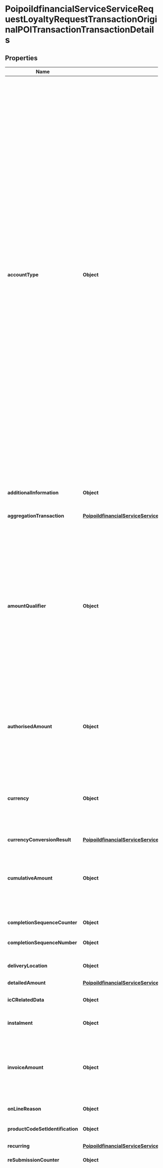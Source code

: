 # PoipoiIdfinancialServiceServiceRequestLoyaltyRequestTransactionOriginalPOITransactionTransactionDetails

## Properties
Name | Type | Description | Notes
------------ | ------------- | ------------- | -------------
**accountType** | **Object** | Type of cardholder account used for the transaction.&lt;br/&gt;- **CTDP: CertificateOfDeposit**  : *Certificate of deposit saving account.*&lt;br/&gt;- **CHCK: Checking**  : *Checking account.*&lt;br/&gt;- **CRDT: CreditCard**  : *Credit card account.*&lt;br/&gt;- **CURR: Current**  : *Current account.*&lt;br/&gt;- **CDBT: DebitCard**  : *Debit card account.*&lt;br/&gt;- **DFLT: Default**  : *Default account.*&lt;br/&gt;- **EPRS: EpurseCard**  : *Electronic purse card account.*&lt;br/&gt;- **HEQL: HomeEquityLoan**  : *Home equity loan credit account.*&lt;br/&gt;- **ISTL: InstalmentLoan**  : *Instalment loan credit account.*&lt;br/&gt;- **INVS: Investment**  : *Investment account.*&lt;br/&gt;- **LCDT: LineOfCredit**  : *Line of credit account.*&lt;br/&gt;- **MBNW: MobilePhoneAccount**  : *Mobile Station Integrated Services Digital Network Number (MSISDN).*&lt;br/&gt;- **MNMK: MoneyMarket**  : *Money market saving account.*&lt;br/&gt;- **MNMC: MoneyMarketChecking**  : *Money market checking account.*&lt;br/&gt;- **MTGL: MortgageLoan**  : *Mortgage loan credit account.*&lt;br/&gt;- **RTRM: RetirementAccount**  : *Retirement account.*&lt;br/&gt;- **RVLV: RevolvingLoanAccount**  : *Revolving loan account.*&lt;br/&gt;- **SVNG: Savings**  : *Savings account.*&lt;br/&gt;- **STBD: StockOrBond**  : *Stock or bond investment account.*&lt;br/&gt;- **UVRL: Universal**  : *Universal account.*&lt;br/&gt;- **PRPD: PrePaid**  : *Pre-paid account.*&lt;br/&gt;- **FLTC: FleetCard**  : *Fleet card account.*&lt;br/&gt; |  [optional]
**additionalInformation** | **Object** | Additional information related to the transaction like an Invoice or IndustryData (for example  hospitality, lodging, transportation). |  [optional]
**aggregationTransaction** | [**PoipoiIdfinancialServiceServiceRequestLoyaltyRequestTransactionOriginalPOITransactionTransactionDetailsAggregationTransaction**](PoipoiIdfinancialServiceServiceRequestLoyaltyRequestTransactionOriginalPOITransactionTransactionDetailsAggregationTransaction.md) |  |  [optional]
**amountQualifier** | **Object** | Qualifies the amount associated with the transaction.&lt;br/&gt;- **ACTL: Actual**  : *Actual amount.*&lt;br/&gt;- **ESTM: Estimated**  : *Estimated amount (the final amount could be above or below).*&lt;br/&gt;- **MAXI: Maximum**  : *Maximum amount (the final amount must be less or equal).*&lt;br/&gt;- **DFLT: Default**  : *Default amount.*&lt;br/&gt;- **RPLT: Replacement**  : *Replacement amount.*&lt;br/&gt;- **INCR: Incremental**  : *Incremental amount for reservation.*&lt;br/&gt;- **DECR: Decremental**  : *Decremental amount for reservation.*&lt;br/&gt;- **RESD: Reserved**  : *Reserved or updated reserved amount for reservation.*&lt;br/&gt; |  [optional]
**authorisedAmount** | **Object** | Number of monetary units specified in a currency where the unit of currency is implied by the context and compliant with ISO 4217. The decimal separator is a dot. Note: a zero amount is considered a positive amount.&lt;br/&gt; |  [optional]
**currency** | **Object** | A code allocated to a currency by a Maintenance Agency under an international identification scheme as described in the latest edition of the international standard ISO 4217 \&quot;Codes for the representation of currencies and funds\&quot;.&lt;br/&gt; |  [optional]
**currencyConversionResult** | [**PoipoiIdfinancialServiceServiceRequestLoyaltyRequestTransactionOriginalPOITransactionTransactionDetailsCurrencyConversionResult**](PoipoiIdfinancialServiceServiceRequestLoyaltyRequestTransactionOriginalPOITransactionTransactionDetailsCurrencyConversionResult.md) |  |  [optional]
**cumulativeAmount** | **Object** | Number of monetary units specified in a currency where the unit of currency is implied by the context and compliant with ISO 4217. The decimal separator is a dot. Note: a zero amount is considered a positive amount.&lt;br/&gt; |  [optional]
**completionSequenceCounter** | **Object** | Number of objects represented as a positive integer.&lt;br/&gt; |  [optional]
**completionSequenceNumber** | **Object** | Number of objects represented as a positive integer.&lt;br/&gt; |  [optional]
**deliveryLocation** | **Object** | Specifies a character string with a maximum length of 35 characters.&lt;br/&gt; |  [optional]
**detailedAmount** | [**PoipoiIdfinancialServiceServiceRequestLoyaltyRequestTransactionOriginalPOITransactionTransactionDetailsDetailedAmount**](PoipoiIdfinancialServiceServiceRequestLoyaltyRequestTransactionOriginalPOITransactionTransactionDetailsDetailedAmount.md) |  |  [optional]
**icCRelatedData** | **Object** | Specifies a binary string with a maximum length of 10000 binary bytes.&lt;br/&gt; |  [optional]
**instalment** | **Object** | Data related to a financial loan (instalment). |  [optional]
**invoiceAmount** | **Object** | Number of monetary units specified in a currency where the unit of currency is implied by the context and compliant with ISO 4217. The decimal separator is a dot. Note: a zero amount is considered a positive amount.&lt;br/&gt; |  [optional]
**onLineReason** | **Object** | Reason to process an online authorisation. |  [optional]
**productCodeSetIdentification** | **Object** | Specifies a character string with a maximum length of 10 characters.&lt;br/&gt; |  [optional]
**recurring** | [**PoipoiIdfinancialServiceServiceRequestLoyaltyRequestTransactionOriginalPOITransactionTransactionDetailsRecurring**](PoipoiIdfinancialServiceServiceRequestLoyaltyRequestTransactionOriginalPOITransactionTransactionDetailsRecurring.md) |  |  [optional]
**reSubmissionCounter** | **Object** | Number of objects represented as a positive integer.&lt;br/&gt; |  [optional]
**requestedAmount** | **Object** | Number of monetary units specified in a currency where the unit of currency is implied by the context and compliant with ISO 4217. The decimal separator is a dot. Note: a zero amount is considered a positive amount.&lt;br/&gt; |  [optional]
**saleItem** | **Object** | Item purchased with the transaction. |  [optional]
**totalAmount** | **Object** | Number of monetary units specified in a currency where the unit of currency is implied by the context and compliant with ISO 4217. The decimal separator is a dot. Note: a zero amount is considered a positive amount.&lt;br/&gt; | 
**totalAuthorisedAmount** | **Object** | Number of monetary units specified in a currency where the unit of currency is implied by the context and compliant with ISO 4217. The decimal separator is a dot. Note: a zero amount is considered a positive amount.&lt;br/&gt; |  [optional]
**unattendedLevelCategory** | **Object** | Specifies a numeric string with a maximum length of 35 digits.&lt;br/&gt; |  [optional]
**validityDate** | **Object** | A particular point in the progression of time in a calendar year expressed in the YYYY-MM-DD format. This representation is defined in \&quot;XML Schema Part 2: Datatypes Second Edition - W3C Recommendation 28 October 2004\&quot; which is aligned with ISO 8601.&lt;br/&gt; |  [optional]

